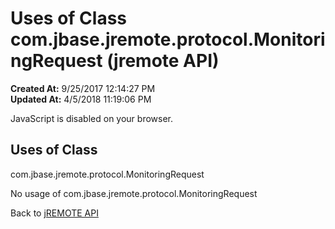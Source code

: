 # Uses of Class com.jbase.jremote.protocol.MonitoringRequest (jremote API)

**Created At:** 9/25/2017 12:14:27 PM  
**Updated At:** 4/5/2018 11:19:06 PM  

<!--<br>    try {<br>        if (location.href.indexOf('is-external=true') == -1) {<br>            parent.document.title="Uses of Class com.jbase.jremote.protocol.MonitoringRequest (jremote   API)";<br>        }<br>    }<br>    catch(err) {<br>    }<br>//-->
JavaScript is disabled on your browser.



<!--<br>  allClassesLink = document.getElementById("allclasses\_navbar\_top");<br>  if(window==top) {<br>    allClassesLink.style.display = "block";<br>  }<br>  else {<br>    allClassesLink.style.display = "none";<br>  }<br>  //-->

## Uses of Class
com.jbase.jremote.protocol.MonitoringRequest

No usage of com.jbase.jremote.protocol.MonitoringRequest

Back to [jREMOTE API](com_jbase_jremote_package-summary)
